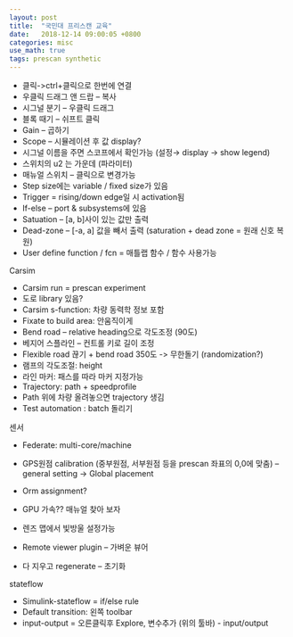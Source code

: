 ```yaml
---
layout: post
title:  "국민대 프리스캔 교육"
date:   2018-12-14 09:00:05 +0800
categories: misc
use_math: true
tags: prescan synthetic 
---
```


* 클릭->ctrl+클릭으로 한번에 연결
* 우클릭 드래그 앤 드랍 – 복사
* 시그널 분기 – 우클릭 드래그
* 블록 때기 – 쉬프트 클릭
* Gain – 곱하기
* Scope – 시뮬레이션 후 값 display?
* 시그널 이름을 주면 스코프에서 확인가능 (설정→ display → show legend)
* 스위치의 u2 는 가운데 (파라미터)
* 매뉴얼 스위치 – 클릭으로 변경가능
* Step size에는 variable / fixed size가 있음
* Trigger = rising/down edge일 시 activation됨
* If-else – port & subsystems에 있음
* Satuation – [a, b]사이 있는 값만 출력
* Dead-zone – [-a, a] 값을 빼서 출력 (saturation + dead zone = 원래 신호 복원)
* User define function / fcn = 매틀랩 함수 / 함수 사용가능 

Carsim
* Carsim run = prescan experiment
* 도로 library 있음?
* Carsim s-function: 차량 동력학 정보 포함
* Fixate to build area: 안움직이게
* Bend road – relative heading으로 각도조정 (90도)
* 베지어 스플라인 – 컨트롤 키로 길이 조정
* Flexible road 끊기 + bend road 350도 -> 무한돌기 (randomization?)
* 램프의 각도조절: height
* 라인 마커: 패스를 따라 마커 지정가능
* Trajectory: path + speedprofile
* Path 위에 차량 올려놓으면 trajectory 생김
* Test automation : batch 돌리기

센서
* Federate: multi-core/machine
* GPS원점 calibration (중부원점, 서부원점 등을 prescan 좌표의 0,0에 맞춤) – general setting → Global placement
* Orm assignment?

* GPU 가속?? 매뉴얼 찾아 보자
* 렌즈 맵에서 빛방울 설정가능
* Remote viewer plugin – 가벼운 뷰어
* 다 지우고 regenerate – 초기화

stateflow
* Simulink-stateflow = if/else rule
* Default transition: 왼쪽 toolbar
* input-output = 오른클릭후 Explore, 변수추가 (위의 툴바) - input/output
